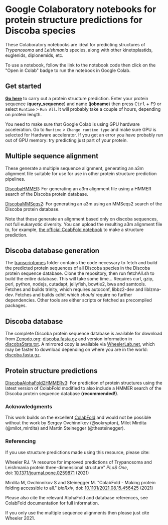 # Google Colaboratory notebooks for protein structure predictions for Discoba species
These Colaboratory notebooks are ideal for predicting structures of _Trypanosoma_ and _Leishmania_ species, along with other kinetoplastids, euglenids, diplonemids, etc.

To use a notebook, follow the link to the notebook code then click on the "Open in Colab" badge to run the notebook in Google Colab.

## Get started
**[Go here](https://github.com/zephyris/discoba_alphafold/blob/main/DiscobaAlphaFold2HMMER3.ipynb)** to carry out a protein structure prediction.
Enter your protein sequence (**query_sequence**) and name (**jobname**) then press <kbd>Ctrl</kbd> + <kbd>F9</kbd> or select `Runtime` > `Run All`. It will probably take a couple of hours, depending on protein length.

You need to make sure that Google Colab is using GPU hardware acceleration. Go to `Runtime` > `Change runtime type` and make sure GPU is selected for Hardware accelerator. If you get an error you have probably run out of GPU memory: try predicting just part of your protein.

## Multiple sequence alignment
These generate a multiple sequence alignment, generating an a3m alignment file suitable for use for use in other protein structure prediction pipelines.

[DiscobaHMMER](https://github.com/zephyris/discoba_alphafold/blob/main/DiscobaHMMER.ipynb): For generating an a3m alignment file using a HMMER search of the Discoba protein database.

[DiscobaMMSeqs2](https://github.com/zephyris/discoba_alphafold/blob/main/DiscobaMMSeqs2.ipynb): For generating an a3m using an MMSeqs2 search of the Discoba protein database.

Note that these generate an alignment based only on discoba sequences, not full eukaryotic diversity. You can upload the resulting a3m alignment file to, for example, [the official CoabFold notebook](https://colab.research.google.com/github/sokrypton/ColabFold/blob/main/AlphaFold2.ipynb) to make a structure prediction.

## Discoba database generation
The [transcriptomes](https://github.com/zephyris/discoba_alphafold/tree/main/transcriptomes) folder contains the code necessary to fetch and build the predicted protein sequences of all Discoba species in the Discoba protein sequence database.
Clone the repository, then run fetchAll.sh to build the entire database. This will take some time... Requires curl, gzip, perl, python, nodejs, cutadapt, jellyfish, bowtie2, bwa and samtools. Fetches and builds trinity, which requires autoconf, libbz2-dev and liblzma-dev. Fetches and builds cdhit which _should_ require no further dependencies. Other tools are either scripts or fetched as precompiled packages.

## Discoba database
The complete Discoba protein sequence database is  available for download from [Zenodo.org](https://zenodo.org/record/5682928): [discoba.fasta.gz](https://zenodo.org/record/5682928/files/discoba.fasta.gz?download=1) and version information in [discobaStats.txt](https://zenodo.org/record/5682928/files/discobaStats.txt?download=1). A mirrored copy is available via [WheelerLab.net](http://wheelerlab.net), which may be faster to download depending on where you are in the world: [discoba.fasta.gz](http://wheelerlab.net/discoba.fasta.gz).

## Protein structure predictions
[DiscobaAlphaFold2HMMERv3](https://github.com/zephyris/discoba_alphafold/blob/main/DiscobaAlphaFold2HMMERv3.ipynb): For prediction of protein structures using the latest version of ColabFold modified to also include a HMMER search of the Discoba protein sequence database **(recommended!)**.

### Acknowledgments
This work builds on the excellent [ColabFold](https://github.com/sokrypton/ColabFold) and would not be possible without the work by Sergey Ovchinnikov (@sokrypton), Milot Mirdita (@milot_mirdita) and Martin Steinegger (@thesteinegger).

### Referencing
If you use structure predictions made using this resource, please cite:

Wheeler RJ. "A resource for improved predictions of Trypanosoma and Leishmania protein three-dimensional structure"
_PLoS One_, doi:&nbsp;[10.1371/journal.pone.0259871](https://journals.plos.org/plosone/article?id=10.1371/journal.pone.0259871) (2021)

Mirdita M, Ovchinnikov S and Steinegger M. "ColabFold - Making protein folding accessible to all."
_bioRxiv_, doi:&nbsp;[10.1101/2021.08.15.456425](https://www.biorxiv.org/content/10.1101/2021.08.15.456425v1) (2021)

Please also cite the relevant AlphaFold and database references, see ColabFold documentation for full information.

If you only use the multiple sequence alignments then please just cite Wheeler 2021.
